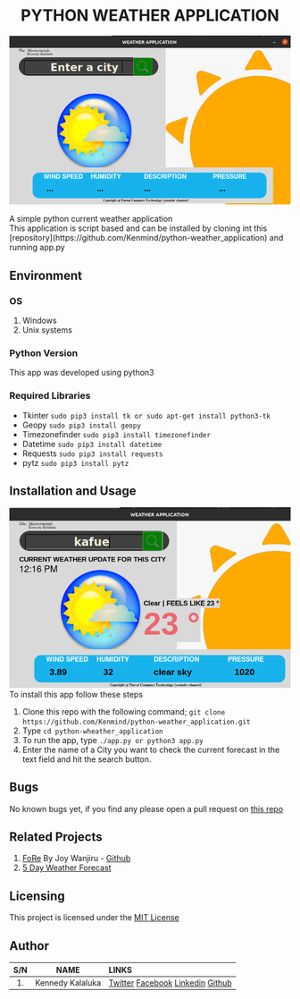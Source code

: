 <h1><center>PYTHON WEATHER APPLICATION</center></h1>

![APP](images/cover_md.png)

<p>A simple python current weather application<br>This application is script based and can be installed by cloning int this 
[repository](https://github.com/Kenmind/python-weather_application) and running app.py</p>

## Environment

### OS
1. Windows
2. Unix systems

### Python Version
This app was developed using python3

### Required Libraries
- Tkinter
	```sudo pip3 install tk or sudo apt-get install python3-tk```
- Geopy
	```sudo pip3 install geopy```
- Timezonefinder
	```sudo pip3 install timezonefinder```
- Datetime
	```sudo pip3 install datetime```
- Requests
	```sudo pip3 install requests```
- pytz
	```sudo pip3 install pytz```

## Installation and Usage

![APP](images/cover_md1.png)
To install this app follow these steps
1. Clone this repo with the following command;
```git clone https://github.com/Kenmind/python-weather_application.git```
2. Type 
```cd python-wheather_application```
3. To run the app, type
```./app.py or python3 app.py```
4. Enter the name of a City you want to check the current forecast in the text field and hit the search button.

## Bugs
No known bugs yet, if you find any please open a pull request on [this repo](https://github.com/Kenmind/python-weather_application/pulls)


## Related Projects
1. [FoRe](https://github.com/Her-o1/weather_project) By Joy Wanjiru - [Github](https://github.com/Joy879)
2. [5 Day Weather Forecast](https://github.com/jsubroto/5-day-weather-forecast)

## Licensing
This project is licensed under the [MIT License](https://github.com/Kenmind/python-weather_application/blob/main/LICENSE)

## Author
|S/N | NAME | LINKS |
| :---: | :-----: | :----- |
| 1. | Kennedy Kalaluka | [Twitter](https://twitter.com/Kennedy_Sibeso) [Facebook](https://www.facebook.com/kennedysimasiku.kalalukasibeso) [Linkedin](https://linkedin.com/in/kennedykalaluka) [Github](https://github.com/Kenmind) |
